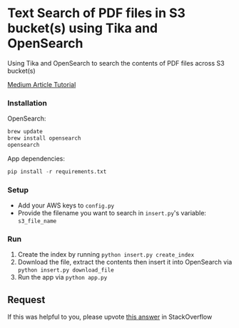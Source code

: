 
# Text Search of PDF files in S3 bucket(s) using Tika and OpenSearch

Using Tika and OpenSearch to search the contents of PDF files across S3 bucket(s)

[Medium Article Tutorial](https://medium.com/@mixpeek/search-text-from-pdf-files-stored-in-an-s3-bucket-2f10947eebd3)

### Installation

OpenSearch:
```bash
brew update
brew install opensearch
opensearch
```

App dependencies:
```python
pip install -r requirements.txt
```

### Setup

- Add your AWS keys to `config.py`
- Provide the filename you want to search in `insert.py`'s variable: `s3_file_name`


### Run
1. Create the index by running `python insert.py create_index`
2. Download the file, extract the contents then insert it into OpenSearch via `python insert.py download_file`
3. Run the app via `python app.py`

## Request
If this was helpful to you, please upvote [this answer](https://stackoverflow.com/a/69475102/5956579) in StackOverflow
